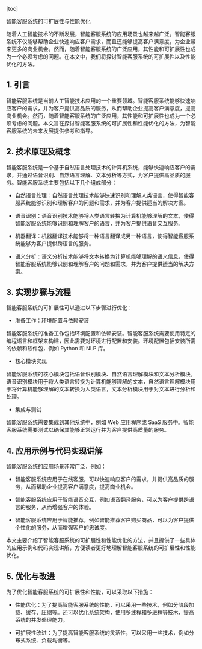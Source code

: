 
[toc]                    
                
                
智能客服系统的可扩展性与性能优化

随着人工智能技术的不断发展，智能客服系统的应用场景也越来越广泛。智能客服系统不仅能够帮助企业快速响应客户需求，而且还能够提高客户满意度，为企业带来更多的商业机会。然而，随着智能客服系统的广泛应用，其性能和可扩展性也成为一个必须考虑的问题。在本文中，我们将探讨智能客服系统的可扩展性以及性能优化的方法。

## 1. 引言

智能客服系统是当前人工智能技术应用的一个重要领域。智能客服系统能够快速响应客户的需求，并为客户提供高品质的服务，从而帮助企业提高客户满意度，提高商业机会。然而，随着智能客服系统的广泛应用，其性能和可扩展性也成为一个必须考虑的问题。本文旨在探讨智能客服系统的可扩展性和性能优化的方法，为智能客服系统的未来发展提供参考和指导。

## 2. 技术原理及概念

智能客服系统是一个基于自然语言处理技术的计算机系统，能够快速响应客户的需求，并通过语音识别、自然语言理解、文本分析等方式，为客户提供高品质的服务。智能客服系统主要包括以下几个组成部分：

- 自然语言处理：自然语言处理技术能够快速识别和理解人类语言，使得智能客服系统能够识别和理解客户的问题和需求，并为客户提供适当的解决方案。

- 语音识别：语音识别技术能够将人类语言转换为计算机能够理解的文本，使得智能客服系统能够识别和理解客户的语言，并为客户提供语音交互服务。

- 机器翻译：机器翻译技术能够将一种语言翻译成另一种语言，使得智能客服系统能够为客户提供跨语言的服务。

- 语义分析：语义分析技术能够将文本转换为计算机能够理解的语义信息，使得智能客服系统能够识别和理解客户的问题和需求，并为客户提供适当的解决方案。

## 3. 实现步骤与流程

智能客服系统的可扩展性可以通过以下步骤进行优化：

- 准备工作：环境配置与依赖安装

智能客服系统的准备工作包括环境配置和依赖安装。智能客服系统需要使用特定的编程语言和框架来构建，因此需要对环境进行配置和安装。环境配置包括安装所需的依赖和软件包，例如 Python 和 NLP 库。

- 核心模块实现

智能客服系统的核心模块包括语音识别模块、自然语言理解模块和文本分析模块。语音识别模块用于将人类语言转换为计算机能够理解的文本，自然语言理解模块用于将计算机能够理解的文本转换为人类语言，文本分析模块用于对文本进行分析和处理。

- 集成与测试

智能客服系统需要集成到其他系统中，例如 Web 应用程序或 SaaS 服务中。智能客服系统需要测试以确保其能够正常运行并为客户提供高质量的服务。

## 4. 应用示例与代码实现讲解

智能客服系统的应用场景非常广泛，例如：

- 智能客服系统应用于在线客服，可以快速响应客户的需求，并提供高品质的服务，从而帮助企业提高客户满意度，提高商业机会。

- 智能客服系统应用于智能语音交互，例如语音翻译服务，可以为客户提供跨语言的服务，从而增强客户的体验。

- 智能客服系统应用于智能推荐，例如智能推荐客户购买商品，可以为客户提供个性化的服务，从而增强客户的忠诚度。

本文主要介绍了智能客服系统的可扩展性和性能优化的方法，并且提供了一些具体的应用示例和代码实现讲解，方便读者更好地理解智能客服系统的可扩展性和性能优化。

## 5. 优化与改进

为了优化智能客服系统的可扩展性和性能，可以采取以下措施：

- 性能优化：为了提高智能客服系统的性能，可以采用一些技术，例如分阶段加载、缓存、压缩等。还可以优化系统架构，使用多线程和多进程等技术，提高系统的并发处理能力。

- 可扩展性改进：为了提高智能客服系统的灵活性，可以采用一些技术，例如分布式系统、负载均衡等。

